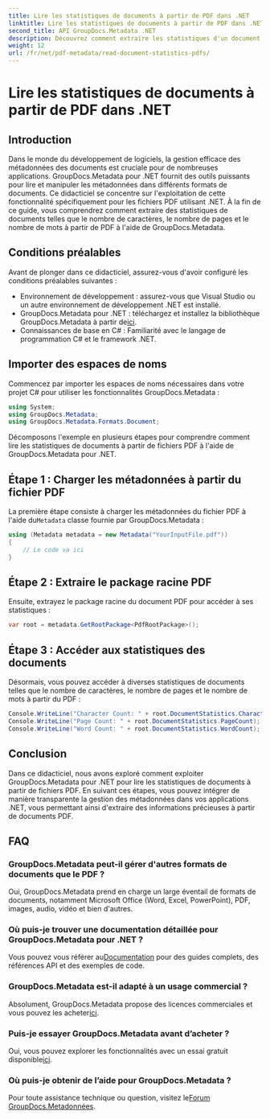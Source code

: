 ```yaml
---
title: Lire les statistiques de documents à partir de PDF dans .NET
linktitle: Lire les statistiques de documents à partir de PDF dans .NET
second_title: API GroupDocs.Metadata .NET
description: Découvrez comment extraire les statistiques d'un document PDF à l'aide de GroupDocs.Metadata pour .NET. Améliorez vos capacités de gestion de documents sans effort.
weight: 12
url: /fr/net/pdf-metadata/read-document-statistics-pdfs/
---
```


# Lire les statistiques de documents à partir de PDF dans .NET

## Introduction
Dans le monde du développement de logiciels, la gestion efficace des métadonnées des documents est cruciale pour de nombreuses applications. GroupDocs.Metadata pour .NET fournit des outils puissants pour lire et manipuler les métadonnées dans différents formats de documents. Ce didacticiel se concentre sur l'exploitation de cette fonctionnalité spécifiquement pour les fichiers PDF utilisant .NET. À la fin de ce guide, vous comprendrez comment extraire des statistiques de documents telles que le nombre de caractères, le nombre de pages et le nombre de mots à partir de PDF à l'aide de GroupDocs.Metadata.
## Conditions préalables
Avant de plonger dans ce didacticiel, assurez-vous d'avoir configuré les conditions préalables suivantes :
- Environnement de développement : assurez-vous que Visual Studio ou un autre environnement de développement .NET est installé.
-  GroupDocs.Metadata pour .NET : téléchargez et installez la bibliothèque GroupDocs.Metadata à partir de[ici](https://releases.groupdocs.com/metadata/net/).
- Connaissances de base en C# : Familiarité avec le langage de programmation C# et le framework .NET.

## Importer des espaces de noms
Commencez par importer les espaces de noms nécessaires dans votre projet C# pour utiliser les fonctionnalités GroupDocs.Metadata :
```csharp
using System;
using GroupDocs.Metadata;
using GroupDocs.Metadata.Formats.Document;
```

Décomposons l'exemple en plusieurs étapes pour comprendre comment lire les statistiques de documents à partir de fichiers PDF à l'aide de GroupDocs.Metadata pour .NET.
## Étape 1 : Charger les métadonnées à partir du fichier PDF
 La première étape consiste à charger les métadonnées du fichier PDF à l'aide du`Metadata` classe fournie par GroupDocs.Metadata :
```csharp
using (Metadata metadata = new Metadata("YourInputFile.pdf"))
{
    // Le code va ici
}
```
## Étape 2 : Extraire le package racine PDF
Ensuite, extrayez le package racine du document PDF pour accéder à ses statistiques :
```csharp
var root = metadata.GetRootPackage<PdfRootPackage>();
```
## Étape 3 : Accéder aux statistiques des documents
Désormais, vous pouvez accéder à diverses statistiques de documents telles que le nombre de caractères, le nombre de pages et le nombre de mots à partir du PDF :
```csharp
Console.WriteLine("Character Count: " + root.DocumentStatistics.CharacterCount);
Console.WriteLine("Page Count: " + root.DocumentStatistics.PageCount);
Console.WriteLine("Word Count: " + root.DocumentStatistics.WordCount);
```

## Conclusion
Dans ce didacticiel, nous avons exploré comment exploiter GroupDocs.Metadata pour .NET pour lire les statistiques de documents à partir de fichiers PDF. En suivant ces étapes, vous pouvez intégrer de manière transparente la gestion des métadonnées dans vos applications .NET, vous permettant ainsi d'extraire des informations précieuses à partir de documents PDF.

## FAQ
### GroupDocs.Metadata peut-il gérer d'autres formats de documents que le PDF ?
Oui, GroupDocs.Metadata prend en charge un large éventail de formats de documents, notamment Microsoft Office (Word, Excel, PowerPoint), PDF, images, audio, vidéo et bien d'autres.
### Où puis-je trouver une documentation détaillée pour GroupDocs.Metadata pour .NET ?
 Vous pouvez vous référer au[Documentation](https://tutorials.groupdocs.com/metadata/net/) pour des guides complets, des références API et des exemples de code.
### GroupDocs.Metadata est-il adapté à un usage commercial ?
 Absolument, GroupDocs.Metadata propose des licences commerciales et vous pouvez les acheter[ici](https://purchase.groupdocs.com/buy).
### Puis-je essayer GroupDocs.Metadata avant d’acheter ?
 Oui, vous pouvez explorer les fonctionnalités avec un essai gratuit disponible[ici](https://releases.groupdocs.com/).
### Où puis-je obtenir de l’aide pour GroupDocs.Metadata ?
 Pour toute assistance technique ou question, visitez le[Forum GroupDocs.Metadonnées](https://forum.groupdocs.com/c/metadata/14).